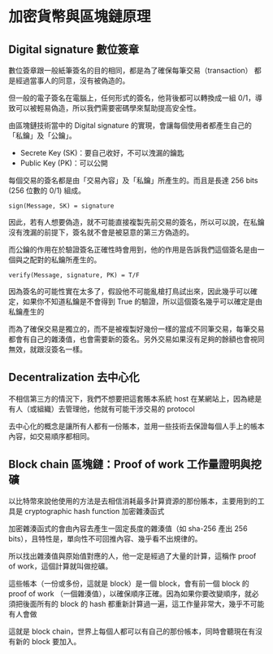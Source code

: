 # 加密貨幣與區塊鏈原理

## Digital signature 數位簽章

數位簽章跟一般紙筆簽名的目的相同，都是為了確保每筆交易（transaction） 都是經過當事人的同意，沒有被偽造的。

但一般的電子簽名在電腦上，任何形式的簽名，他背後都可以轉換成一組 0/1，導致可以被輕易偽造，所以我們需要密碼學來幫助提高安全性。

由區塊鏈技術當中的 Digital signature 的實現，會讓每個使用者都產生自己的 「私鑰」及「公鑰」。

- Secrete Key (SK)：要自己收好，不可以洩漏的鑰匙
- Public Key (PK)：可以公開

每個交易的簽名都是由「交易內容」及「私鑰」所產生的。而且是長達 256 bits (256 位數的 0/1) 組成。

`sign(Message, SK) = signature`

因此，若有人想要偽造，就不可能直接複製先前交易的簽名，所以可以說，在私鑰沒有洩漏的前提下，簽名就不會是被惡意的第三方偽造的。

而公鑰的作用在於驗證簽名正確性時會用到，他的作用是告訴我們這個簽名是由一個與之配對的私鑰所產生的。

`verify(Message, signature, PK) = T/F`

因為簽名的可能性實在太多了，假設他不可能亂槍打鳥試出來，因此幾乎可以確定，如果你不知道私鑰是不會得到 True 的驗證，所以這個簽名幾乎可以確定是由私鑰產生的

而為了確保交易是獨立的，而不是被複製好幾份一樣的當成不同筆交易，每筆交易都會有自己的雜湊值，也會需要新的簽名。另外交易如果沒有足夠的餘額也會視同無效，就跟沒簽名一樣。

## Decentralization 去中心化

不相信第三方的情況下，我們不想要把這套賬本系統 host 在某網站上，因為總是有人（或組織）去管理他，他就有可能干涉交易的 protocol

去中心化的概念是讓所有人都有一份賬本，並用一些技術去保證每個人手上的帳本內容，如交易順序都相同。

## Block chain 區塊鏈：Proof of work 工作量證明與挖礦

以比特幣來說他使用的方法是去相信消耗最多計算資源的那份賬本，主要用到的工具是 cryptographic hash function 加密雜湊函式

加密雜湊函式的會由內容去產生一固定長度的雜湊值（如 sha-256 產出 256 bits），且特性是，單向性不可回推內容、幾乎看不出規律的。

所以找出雜湊值與原始值對應的人，他一定是經過了大量的計算，這稱作 proof of work，這個計算就叫做挖礦。

這些帳本（一份或多份，這就是 block）是一個 block，會有前一個 block 的 proof of work （一個雜湊值），以確保順序正確。因為如果你要改變順序，就必須把後面所有的 block 的 hash 都重新計算過一遍，這工作量非常大，幾乎不可能有人會做

這就是 block chain，世界上每個人都可以有自己的那份帳本，同時會聽現在有沒有新的 block 要加入。
